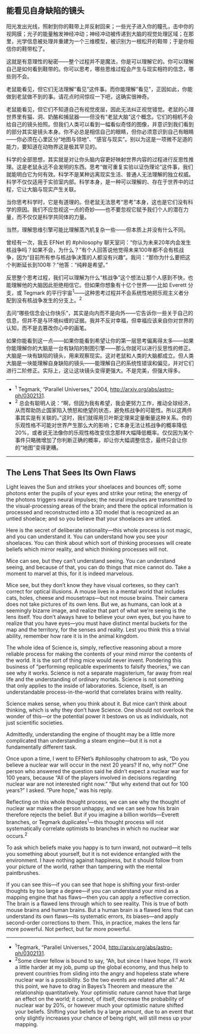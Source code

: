 ## 能看见自身缺陷的镜头

阳光发出光线，照射到你的鞋带上并反射回来；一些光子进入你的瞳孔，击中你的视网膜；光子的能量触发神经冲动；神经冲动被传递到大脑的视觉处理区域；在那里，光学信息被处理并重建为一个三维模型，被识别为一根松开的鞋带；于是你相信你的鞋带松了。

这就是有意理性的秘密——整个过程并不是魔法，你是可以理解它的。你可以理解自己是如何看到鞋带的。你可以思考，哪些思维过程会产生与现实相符的信念，哪些则不会。

老鼠能看见，但它们无法理解“看见”这件事。而你能理解“看见”，正因如此，你能做到老鼠做不到的事。请花点时间惊叹一下吧，这确实很神奇。

老鼠能看见，但它们不知道自己有视觉皮层，因此无法纠正视觉错觉。老鼠的心理世界里有猫、洞、奶酪和捕鼠器——但没有“老鼠大脑”这个概念。它们的相机不会给自己的镜头拍照。但我们人类可以看到一幅看似奇怪的图像，并意识到我们看到的部分其实是镜头本身。你不必总是相信自己的眼睛，但你必须意识到自己有眼睛——你必须在心里区分“地图与领地”、“感官与现实”。别以为这是一项微不足道的能力，要知道在动物界这是极其罕见的。

科学的全部思想，其实就是对让你头脑内容更好映射世界内容的过程进行反思性推理。这是老鼠永远不会发明的东西。思考“做可重复实验以证伪理论”这件事，我们就能明白它为何有效。科学不是某种远离现实生活、普通人无法理解的独立权威。科学不仅仅适用于实验室内部。科学本身，是一种可以理解的、存在于世界中的过程，它让大脑与现实产生关联。

当你思考科学时，它是有道理的。但老鼠无法思考“思考”本身，这也是它们没有科学的原因。我们不应忽视这一点的奇妙——也不要忽视它赋予我们个人的潜在力量，而不仅仅是科学共同体的力量。

当然，理解思维引擎可能比理解蒸汽机复杂一些——但本质上并没有什么不同。

曾经有一次，我去 EFNet 的 #philosophy 聊天室问：“你认为未来20年内会发生核战争吗？如果不会，为什么？”有个人回答说他觉得未来100年都不会有核战争，因为“目前所有参与核战争决策的人都没有兴趣”。我问：“那你为什么要把这个判断延长到100年？”他答：“纯粹是希望。”

反思整个思考过程，我们可以理解为什么“核战争”这个想法让那个人感到不快，也能理解他的大脑因此拒绝相信它。但如果你想象有十亿个世界——比如 Everett 分支，或 Tegmark 的平行宇宙<sup>1</sup>——这种思考过程并不会系统性地把乐观主义者分配到没有核战争发生的分支上。<sup>2</sup>

去问“哪些信念会让你快乐”，其实是向内而不是向外——它告诉你一些关于自己的信息，但并不是与环境纠缠的证据。我并不反对幸福，但幸福应该来自你对世界的认知，而不是去篡改你心中的画笔。

如果你能看到这一点——如果你能看到希望让你的第一层思考偏离得太多——如果你能理解你的大脑是一台有缺陷的制图引擎——那么你就可以进行反思性的修正。大脑是一块有缺陷的镜头，用来观察现实。这对老鼠和人类的大脑都成立。但人类大脑是一块能理解自身缺陷的镜头——能理解自己的系统性错误和偏见，并对它们进行二阶修正。实际上，这让这块镜头变得更强大。不是完美，但强大得多。

---

- <sup>1</sup> Tegmark, “Parallel Universes,” 2004, http://arxiv.org/abs/astro-ph/0302131.
- <sup>2</sup> 总会有聪明人说：“啊，但因为我有希望，我会更努力工作，推动全球经济，从而帮助防止国家陷入愤怒和绝望的状态，避免核战争的可能性。所以这两件事其实是有关联的。”这时，我们就得用贝叶斯定理来定量衡量这种关系。你的乐观性格不可能对世界产生那么大的影响；它本身无法让核战争的概率降低20%，或者说无法像你的乐观性格改变信念那样大幅降低概率。仅仅因为某个事件只略微增加了你判断正确的概率，却让你大幅调整信念，最终只会让你的“地图”变得更糟。

---

## The Lens That Sees Its Own Flaws

Light leaves the Sun and strikes your shoelaces and bounces off; some photons enter the pupils of your eyes and strike your retina; the energy of the photons triggers neural impulses; the neural impulses are transmitted to the visual-processing areas of the brain; and there the optical information is processed and reconstructed into a 3D model that is recognized as an untied shoelace; and so you believe that your shoelaces are untied.

Here is the secret of deliberate rationality—this whole process is not magic, and you can understand it. You can understand how you see your shoelaces. You can think about which sort of thinking processes will create beliefs which mirror reality, and which thinking processes will not. 

Mice can see, but they can’t understand seeing. You can understand seeing, and because of that, you can do things that mice cannot do. Take a moment to marvel at this, for it is indeed marvelous.

Mice see, but they don’t know they have visual cortexes, so they can’t correct for optical illusions. A mouse lives in a mental world that includes cats, holes, cheese and mousetraps—but not mouse brains. Their camera does not take pictures of its own lens. But we, as humans, can look at a seemingly bizarre image, and realize that part of what we’re seeing is the lens itself. You don’t always have to believe your own eyes, but you have to realize that you have eyes—you must have distinct mental buckets for the map and the territory, for the senses and reality. Lest you think this a trivial ability, remember how rare it is in the animal kingdom.

The whole idea of Science is, simply, reflective reasoning about a more reliable process for making the contents of your mind mirror the contents of the world. It is the sort of thing mice would never invent. Pondering this business of “performing replicable experiments to falsify theories,” we can see why it works. Science is not a separate magisterium, far away from real life and the understanding of ordinary mortals. Science is not something that only applies to the inside of laboratories. Science, itself, is an understandable process-in-the-world that correlates brains with reality.

Science makes sense, when you think about it. But mice can’t think about thinking, which is why they don’t have Science. One should not overlook the wonder of this—or the potential power it bestows on us as individuals, not just scientific societies.

Admittedly, understanding the engine of thought may be a little more complicated than understanding a steam engine—but it is not a fundamentally different task.

Once upon a time, I went to EFNet’s #philosophy chatroom to ask, “Do you believe a nuclear war will occur in the next 20 years? If no, why not?” One person who answered the question said he didn’t expect a nuclear war for 100 years, because “All of the players involved in decisions regarding nuclear war are not interested right now.” “But why extend that out for 100 years?” I asked. “Pure hope,” was his reply.

Reflecting on this whole thought process, we can see why the thought of nuclear war makes the person unhappy, and we can see how his brain therefore rejects the belief. But if you imagine a billion worlds—Everett branches, or Tegmark duplicates<sup>1</sup>—this thought process will not systematically correlate optimists to branches in which no nuclear war occurs.<sup>2</sup>

To ask which beliefs make you happy is to turn inward, not outward—it tells you something about yourself, but it is not evidence entangled with the environment. I have nothing against happiness, but it should follow from your picture of the world, rather than tampering with the mental paintbrushes.

If you can see this—if you can see that hope is shifting your first-order thoughts by too large a degree—if you can understand your mind as a mapping engine that has flaws—then you can apply a reflective correction. The brain is a flawed lens through which to see reality. This is true of both mouse brains and human brains. But a human brain is a flawed lens that can understand its own flaws—its systematic errors, its biases—and apply second-order corrections to them. This, in practice, makes the lens far more powerful. Not perfect, but far more powerful.

---

- <sup>1</sup>Tegmark, “Parallel Universes,” 2004, http://arxiv.org/abs/astro-ph/0302131.
- <sup>2</sup>Some clever fellow is bound to say, “Ah, but since I have hope, I’ll work a little harder at my job, pump up the global economy, and thus help to prevent countries from sliding into the angry and hopeless state where nuclear war is a possibility. So the two events are related after all.” At this point, we have to drag in Bayes’s Theorem and measure the relationship quantitatively. Your optimistic nature cannot have that large an effect on the world; it cannot, of itself, decrease the probability of nuclear war by 20%, or however much your optimistic nature shifted your beliefs. Shifting your beliefs by a large amount, due to an event that only slightly increases your chance of being right, will still mess up your mapping.
